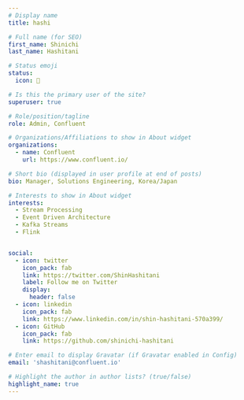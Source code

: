 ```yaml
---
# Display name
title: hashi

# Full name (for SEO)
first_name: Shinichi
last_name: Hashitani

# Status emoji
status:
  icon: 🗼

# Is this the primary user of the site?
superuser: true

# Role/position/tagline
role: Admin, Confluent

# Organizations/Affiliations to show in About widget
organizations:
  - name: Confluent
    url: https://www.confluent.io/

# Short bio (displayed in user profile at end of posts)
bio: Manager, Solutions Engineering, Korea/Japan

# Interests to show in About widget
interests:
  - Stream Processing
  - Event Driven Architecture
  - Kafka Streams
  - Flink


social:
  - icon: twitter
    icon_pack: fab
    link: https://twitter.com/ShinHashitani
    label: Follow me on Twitter
    display:
      header: false
  - icon: linkedin
    icon_pack: fab
    link: https://www.linkedin.com/in/shin-hashitani-570a399/
  - icon: GitHub
    icon_pack: fab
    link: https://github.com/shinichi-hashitani

# Enter email to display Gravatar (if Gravatar enabled in Config)
email: 'shashitani@confluent.io'

# Highlight the author in author lists? (true/false)
highlight_name: true
---
```

